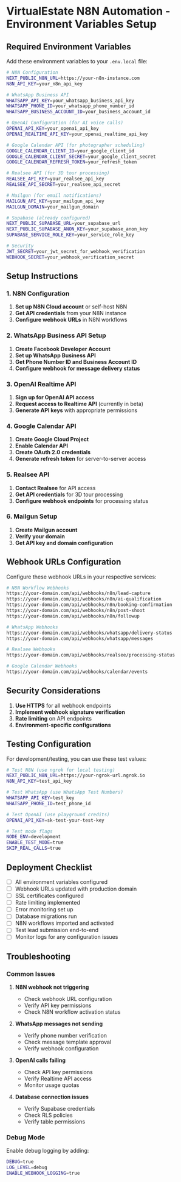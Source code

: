 # VirtualEstate N8N Automation - Environment Variables Setup

## Required Environment Variables

Add these environment variables to your `.env.local` file:

```bash
# N8N Configuration
NEXT_PUBLIC_N8N_URL=https://your-n8n-instance.com
N8N_API_KEY=your_n8n_api_key

# WhatsApp Business API
WHATSAPP_API_KEY=your_whatsapp_business_api_key
WHATSAPP_PHONE_ID=your_whatsapp_phone_number_id
WHATSAPP_BUSINESS_ACCOUNT_ID=your_business_account_id

# OpenAI Configuration (for AI voice calls)
OPENAI_API_KEY=your_openai_api_key
OPENAI_REALTIME_API_KEY=your_openai_realtime_api_key

# Google Calendar API (for photographer scheduling)
GOOGLE_CALENDAR_CLIENT_ID=your_google_client_id
GOOGLE_CALENDAR_CLIENT_SECRET=your_google_client_secret
GOOGLE_CALENDAR_REFRESH_TOKEN=your_refresh_token

# Realsee API (for 3D tour processing)
REALSEE_API_KEY=your_realsee_api_key
REALSEE_API_SECRET=your_realsee_api_secret

# Mailgun (for email notifications)
MAILGUN_API_KEY=your_mailgun_api_key
MAILGUN_DOMAIN=your_mailgun_domain

# Supabase (already configured)
NEXT_PUBLIC_SUPABASE_URL=your_supabase_url
NEXT_PUBLIC_SUPABASE_ANON_KEY=your_supabase_anon_key
SUPABASE_SERVICE_ROLE_KEY=your_service_role_key

# Security
JWT_SECRET=your_jwt_secret_for_webhook_verification
WEBHOOK_SECRET=your_webhook_verification_secret
```

## Setup Instructions

### 1. N8N Configuration

1. **Set up N8N Cloud account** or self-host N8N
2. **Get API credentials** from your N8N instance
3. **Configure webhook URLs** in N8N workflows

### 2. WhatsApp Business API Setup

1. **Create Facebook Developer Account**
2. **Set up WhatsApp Business API**
3. **Get Phone Number ID and Business Account ID**
4. **Configure webhook for message delivery status**

### 3. OpenAI Realtime API

1. **Sign up for OpenAI API access**
2. **Request access to Realtime API** (currently in beta)
3. **Generate API keys** with appropriate permissions

### 4. Google Calendar API

1. **Create Google Cloud Project**
2. **Enable Calendar API**
3. **Create OAuth 2.0 credentials**
4. **Generate refresh token** for server-to-server access

### 5. Realsee API

1. **Contact Realsee** for API access
2. **Get API credentials** for 3D tour processing
3. **Configure webhook endpoints** for processing status

### 6. Mailgun Setup

1. **Create Mailgun account**
2. **Verify your domain**
3. **Get API key and domain configuration**

## Webhook URLs Configuration

Configure these webhook URLs in your respective services:

```bash
# N8N Workflow Webhooks
https://your-domain.com/api/webhooks/n8n/lead-capture
https://your-domain.com/api/webhooks/n8n/ai-qualification
https://your-domain.com/api/webhooks/n8n/booking-confirmation
https://your-domain.com/api/webhooks/n8n/post-shoot
https://your-domain.com/api/webhooks/n8n/followup

# WhatsApp Webhooks
https://your-domain.com/api/webhooks/whatsapp/delivery-status
https://your-domain.com/api/webhooks/whatsapp/messages

# Realsee Webhooks
https://your-domain.com/api/webhooks/realsee/processing-status

# Google Calendar Webhooks
https://your-domain.com/api/webhooks/calendar/events
```

## Security Considerations

1. **Use HTTPS** for all webhook endpoints
2. **Implement webhook signature verification**
3. **Rate limiting** on API endpoints
4. **Environment-specific configurations**

## Testing Configuration

For development/testing, you can use these test values:

```bash
# Test N8N (use ngrok for local testing)
NEXT_PUBLIC_N8N_URL=https://your-ngrok-url.ngrok.io
N8N_API_KEY=test_api_key

# Test WhatsApp (use WhatsApp Test Numbers)
WHATSAPP_API_KEY=test_key
WHATSAPP_PHONE_ID=test_phone_id

# Test OpenAI (use playground credits)
OPENAI_API_KEY=sk-test-your-test-key

# Test mode flags
NODE_ENV=development
ENABLE_TEST_MODE=true
SKIP_REAL_CALLS=true
```

## Deployment Checklist

- [ ] All environment variables configured
- [ ] Webhook URLs updated with production domain
- [ ] SSL certificates configured
- [ ] Rate limiting implemented
- [ ] Error monitoring set up
- [ ] Database migrations run
- [ ] N8N workflows imported and activated
- [ ] Test lead submission end-to-end
- [ ] Monitor logs for any configuration issues

## Troubleshooting

### Common Issues

1. **N8N webhook not triggering**
   - Check webhook URL configuration
   - Verify API key permissions
   - Check N8N workflow activation status

2. **WhatsApp messages not sending**
   - Verify phone number verification
   - Check message template approval
   - Verify webhook configuration

3. **OpenAI calls failing**
   - Check API key permissions
   - Verify Realtime API access
   - Monitor usage quotas

4. **Database connection issues**
   - Verify Supabase credentials
   - Check RLS policies
   - Verify table permissions

### Debug Mode

Enable debug logging by adding:

```bash
DEBUG=true
LOG_LEVEL=debug
ENABLE_WEBHOOK_LOGGING=true
``` 